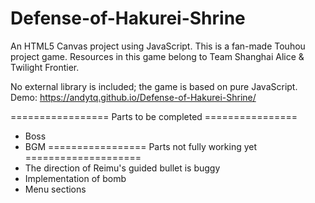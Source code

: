 # Defense-of-Hakurei-Shrine
An HTML5 Canvas project using JavaScript. 
This is a fan-made Touhou project game.
Resources in this game belong to Team Shanghai Alice & Twilight Frontier.

No external library is included; the game is based on pure JavaScript.
Demo: https://andytq.github.io/Defense-of-Hakurei-Shrine/

================= Parts to be completed ================
- Boss
- BGM
================= Parts not fully working yet ====================
- The direction of Reimu's guided bullet is buggy
- Implementation of bomb
- Menu sections
